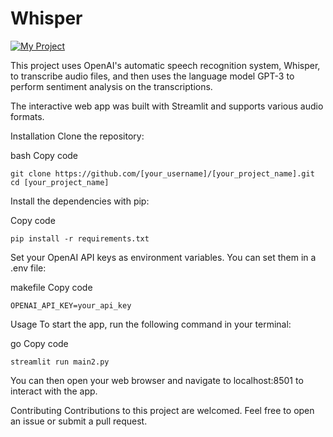 # Whisper

[![My Project](http://img.youtube.com/vi/Hk4_Hks4xmI/0.jpg)](http://www.youtube.com/watch?v=Hk4_Hks4xmI "My Project")


This project uses OpenAI's automatic speech recognition system, Whisper, to transcribe audio files, and then uses the language model GPT-3 to perform sentiment analysis on the transcriptions.

The interactive web app was built with Streamlit and supports various audio formats.

Installation
Clone the repository:

bash
Copy code
```
git clone https://github.com/[your_username]/[your_project_name].git
cd [your_project_name]
```
Install the dependencies with pip:

Copy code
```
pip install -r requirements.txt
```
Set your OpenAI API keys as environment variables. You can set them in a .env file:

makefile
Copy code
```
OPENAI_API_KEY=your_api_key
```
Usage
To start the app, run the following command in your terminal:

go
Copy code
```
streamlit run main2.py
```
You can then open your web browser and navigate to localhost:8501 to interact with the app.

Contributing
Contributions to this project are welcomed. Feel free to open an issue or submit a pull request.
